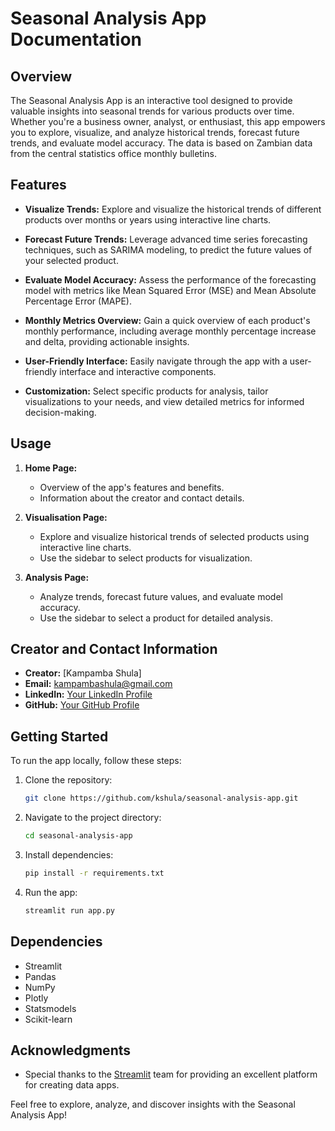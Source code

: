 # Seasonal Analysis App Documentation

## Overview

The Seasonal Analysis App is an interactive tool designed to provide valuable insights into seasonal trends for various products over time. Whether you're a business owner, analyst, or enthusiast, this app empowers you to explore, visualize, and analyze historical trends, forecast future trends, and evaluate model accuracy. The data is based on Zambian data from the central statistics office monthly bulletins.

## Features

- **Visualize Trends:** Explore and visualize the historical trends of different products over months or years using interactive line charts.

- **Forecast Future Trends:** Leverage advanced time series forecasting techniques, such as SARIMA modeling, to predict the future values of your selected product.

- **Evaluate Model Accuracy:** Assess the performance of the forecasting model with metrics like Mean Squared Error (MSE) and Mean Absolute Percentage Error (MAPE).

- **Monthly Metrics Overview:** Gain a quick overview of each product's monthly performance, including average monthly percentage increase and delta, providing actionable insights.

- **User-Friendly Interface:** Easily navigate through the app with a user-friendly interface and interactive components.

- **Customization:** Select specific products for analysis, tailor visualizations to your needs, and view detailed metrics for informed decision-making.

## Usage

1. **Home Page:**
    - Overview of the app's features and benefits.
    - Information about the creator and contact details.

2. **Visualisation Page:**
    - Explore and visualize historical trends of selected products using interactive line charts.
    - Use the sidebar to select products for visualization.

3. **Analysis Page:**
    - Analyze trends, forecast future values, and evaluate model accuracy.
    - Use the sidebar to select a product for detailed analysis.

## Creator and Contact Information

- **Creator:** [Kampamba Shula]
- **Email:** kampambashula@gmail.com
- **LinkedIn:** [Your LinkedIn Profile](https://www.linkedin.com/in/kampamba-shula-03946633/)
- **GitHub:** [Your GitHub Profile](https://github.com/kshula)

## Getting Started

To run the app locally, follow these steps:

1. Clone the repository:

    ```bash
    git clone https://github.com/kshula/seasonal-analysis-app.git
    ```

2. Navigate to the project directory:

    ```bash
    cd seasonal-analysis-app
    ```

3. Install dependencies:

    ```bash
    pip install -r requirements.txt
    ```

4. Run the app:

    ```bash
    streamlit run app.py
    ```

## Dependencies

- Streamlit
- Pandas
- NumPy
- Plotly
- Statsmodels
- Scikit-learn

## Acknowledgments

- Special thanks to the [Streamlit](https://streamlit.io/) team for providing an excellent platform for creating data apps.

Feel free to explore, analyze, and discover insights with the Seasonal Analysis App!
